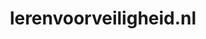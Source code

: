 ---
layout: post
title:  "lerenvoorveiligheid.nl"
internal_url:  "/data/lerenvoorveiligheid.nl.html"
categories: dutchgov
---
